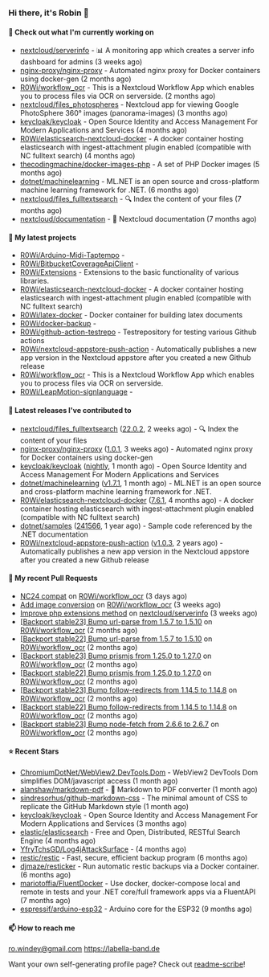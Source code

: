 ### Hi there, it's Robin 👋

#### 👷 Check out what I'm currently working on

- [nextcloud/serverinfo](https://github.com/nextcloud/serverinfo) - 📊 A monitoring app which creates a server info dashboard for admins (3 weeks ago)
- [nginx-proxy/nginx-proxy](https://github.com/nginx-proxy/nginx-proxy) - Automated nginx proxy for Docker containers using docker-gen (2 months ago)
- [R0Wi/workflow_ocr](https://github.com/R0Wi/workflow_ocr) - This is a Nextcloud Workflow App which enables you to process files via OCR on serverside. (2 months ago)
- [nextcloud/files_photospheres](https://github.com/nextcloud/files_photospheres) - Nextcloud app for viewing Google PhotoSphere 360° images (panorama-images) (3 months ago)
- [keycloak/keycloak](https://github.com/keycloak/keycloak) - Open Source Identity and Access Management For Modern Applications and Services (4 months ago)
- [R0Wi/elasticsearch-nextcloud-docker](https://github.com/R0Wi/elasticsearch-nextcloud-docker) - A docker container hosting elasticsearch with ingest-attachment plugin enabled (compatible with NC fulltext search) (4 months ago)
- [thecodingmachine/docker-images-php](https://github.com/thecodingmachine/docker-images-php) - A set of PHP Docker images (5 months ago)
- [dotnet/machinelearning](https://github.com/dotnet/machinelearning) - ML.NET is an open source and cross-platform machine learning framework for .NET. (6 months ago)
- [nextcloud/files_fulltextsearch](https://github.com/nextcloud/files_fulltextsearch) - 🔍 Index the content of your files (7 months ago)
- [nextcloud/documentation](https://github.com/nextcloud/documentation) - 📘 Nextcloud documentation (7 months ago)

#### 🌱 My latest projects

- [R0Wi/Arduino-Midi-Taptempo](https://github.com/R0Wi/Arduino-Midi-Taptempo) - 
- [R0Wi/BitbucketCoverageApiClient](https://github.com/R0Wi/BitbucketCoverageApiClient) - 
- [R0Wi/Extensions](https://github.com/R0Wi/Extensions) - Extensions to the basic functionality of various libraries.
- [R0Wi/elasticsearch-nextcloud-docker](https://github.com/R0Wi/elasticsearch-nextcloud-docker) - A docker container hosting elasticsearch with ingest-attachment plugin enabled (compatible with NC fulltext search)
- [R0Wi/latex-docker](https://github.com/R0Wi/latex-docker) - Docker container for building latex documents
- [R0Wi/docker-backup](https://github.com/R0Wi/docker-backup) - 
- [R0Wi/github-action-testrepo](https://github.com/R0Wi/github-action-testrepo) - Testrepository for testing various Github actions
- [R0Wi/nextcloud-appstore-push-action](https://github.com/R0Wi/nextcloud-appstore-push-action) - Automatically publishes a new app version in the Nextcloud appstore after you created a new Github release
- [R0Wi/workflow_ocr](https://github.com/R0Wi/workflow_ocr) - This is a Nextcloud Workflow App which enables you to process files via OCR on serverside.
- [R0Wi/LeapMotion-signlanguage](https://github.com/R0Wi/LeapMotion-signlanguage) - 

#### 🔭 Latest releases I've contributed to

- [nextcloud/files_fulltextsearch](https://github.com/nextcloud/files_fulltextsearch) ([22.0.2](https://github.com/nextcloud/files_fulltextsearch/releases/tag/22.0.2), 2 weeks ago) - 🔍 Index the content of your files
- [nginx-proxy/nginx-proxy](https://github.com/nginx-proxy/nginx-proxy) ([1.0.1](https://github.com/nginx-proxy/nginx-proxy/releases/tag/1.0.1), 3 weeks ago) - Automated nginx proxy for Docker containers using docker-gen
- [keycloak/keycloak](https://github.com/keycloak/keycloak) ([nightly](https://github.com/keycloak/keycloak/releases/tag/nightly), 1 month ago) - Open Source Identity and Access Management For Modern Applications and Services
- [dotnet/machinelearning](https://github.com/dotnet/machinelearning) ([v1.7.1](https://github.com/dotnet/machinelearning/releases/tag/v1.7.1), 1 month ago) - ML.NET is an open source and cross-platform machine learning framework for .NET.
- [R0Wi/elasticsearch-nextcloud-docker](https://github.com/R0Wi/elasticsearch-nextcloud-docker) ([7.6.1](https://github.com/R0Wi/elasticsearch-nextcloud-docker/releases/tag/7.6.1), 4 months ago) - A docker container hosting elasticsearch with ingest-attachment plugin enabled (compatible with NC fulltext search)
- [dotnet/samples](https://github.com/dotnet/samples) ([241566](https://github.com/dotnet/samples/releases/tag/241566), 1 year ago) - Sample code referenced by the .NET documentation
- [R0Wi/nextcloud-appstore-push-action](https://github.com/R0Wi/nextcloud-appstore-push-action) ([v1.0.3](https://github.com/R0Wi/nextcloud-appstore-push-action/releases/tag/v1.0.3), 2 years ago) - Automatically publishes a new app version in the Nextcloud appstore after you created a new Github release

#### 🔨 My recent Pull Requests

- [NC24 compat](https://github.com/R0Wi/workflow_ocr/pull/114) on [R0Wi/workflow_ocr](https://github.com/R0Wi/workflow_ocr) (3 days ago)
- [Add image conversion](https://github.com/R0Wi/workflow_ocr/pull/111) on [R0Wi/workflow_ocr](https://github.com/R0Wi/workflow_ocr) (3 weeks ago)
- [Improve php extensions method](https://github.com/nextcloud/serverinfo/pull/367) on [nextcloud/serverinfo](https://github.com/nextcloud/serverinfo) (3 weeks ago)
- [[Backport stable23] Bump url-parse from 1.5.7 to 1.5.10](https://github.com/R0Wi/workflow_ocr/pull/106) on [R0Wi/workflow_ocr](https://github.com/R0Wi/workflow_ocr) (2 months ago)
- [[Backport stable22] Bump url-parse from 1.5.7 to 1.5.10](https://github.com/R0Wi/workflow_ocr/pull/105) on [R0Wi/workflow_ocr](https://github.com/R0Wi/workflow_ocr) (2 months ago)
- [[Backport stable23] Bump prismjs from 1.25.0 to 1.27.0](https://github.com/R0Wi/workflow_ocr/pull/104) on [R0Wi/workflow_ocr](https://github.com/R0Wi/workflow_ocr) (2 months ago)
- [[Backport stable22] Bump prismjs from 1.25.0 to 1.27.0](https://github.com/R0Wi/workflow_ocr/pull/103) on [R0Wi/workflow_ocr](https://github.com/R0Wi/workflow_ocr) (2 months ago)
- [[Backport stable23] Bump follow-redirects from 1.14.5 to 1.14.8](https://github.com/R0Wi/workflow_ocr/pull/100) on [R0Wi/workflow_ocr](https://github.com/R0Wi/workflow_ocr) (2 months ago)
- [[Backport stable22] Bump follow-redirects from 1.14.5 to 1.14.8](https://github.com/R0Wi/workflow_ocr/pull/99) on [R0Wi/workflow_ocr](https://github.com/R0Wi/workflow_ocr) (2 months ago)
- [[Backport stable23] Bump node-fetch from 2.6.6 to 2.6.7](https://github.com/R0Wi/workflow_ocr/pull/98) on [R0Wi/workflow_ocr](https://github.com/R0Wi/workflow_ocr) (2 months ago)

#### ⭐ Recent Stars

- [ChromiumDotNet/WebView2.DevTools.Dom](https://github.com/ChromiumDotNet/WebView2.DevTools.Dom) - WebView2 DevTools Dom simplifies DOM/javascript access (1 month ago)
- [alanshaw/markdown-pdf](https://github.com/alanshaw/markdown-pdf) -  :page_facing_up: Markdown to PDF converter (1 month ago)
- [sindresorhus/github-markdown-css](https://github.com/sindresorhus/github-markdown-css) - The minimal amount of CSS to replicate the GitHub Markdown style (1 month ago)
- [keycloak/keycloak](https://github.com/keycloak/keycloak) - Open Source Identity and Access Management For Modern Applications and Services (3 months ago)
- [elastic/elasticsearch](https://github.com/elastic/elasticsearch) - Free and Open, Distributed, RESTful Search Engine (4 months ago)
- [YfryTchsGD/Log4jAttackSurface](https://github.com/YfryTchsGD/Log4jAttackSurface) -  (4 months ago)
- [restic/restic](https://github.com/restic/restic) - Fast, secure, efficient backup program (6 months ago)
- [djmaze/resticker](https://github.com/djmaze/resticker) - Run automatic restic backups via a Docker container.  (6 months ago)
- [mariotoffia/FluentDocker](https://github.com/mariotoffia/FluentDocker) - Use docker, docker-compose local and remote in tests and your .NET core/full framework apps via a FluentAPI (7 months ago)
- [espressif/arduino-esp32](https://github.com/espressif/arduino-esp32) - Arduino core for the ESP32 (9 months ago)

#### 📫 How to reach me
[ro.windey@gmail.com](mailto:ro.windey@gmailcom)
https://labella-band.de

Want your own self-generating profile page? Check out [readme-scribe](https://github.com/muesli/readme-scribe)!